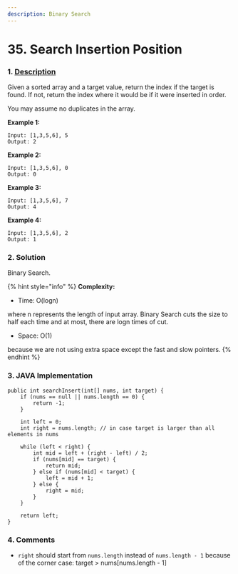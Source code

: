 ```yaml
---
description: Binary Search
---
```


# 35. Search Insertion Position

### 1. [Description](https://leetcode.com/problems/search-insert-position/)

Given a sorted array and a target value, return the index if the target is found. If not, return the index where it would be if it were inserted in order.

You may assume no duplicates in the array.

**Example 1:**

```text
Input: [1,3,5,6], 5
Output: 2
```

**Example 2:**

```text
Input: [1,3,5,6], 0
Output: 0
```

**Example 3:**

```text
Input: [1,3,5,6], 7
Output: 4
```

**Example 4:**

```text
Input: [1,3,5,6], 2
Output: 1
```



### 2. Solution

Binary Search.

{% hint style="info" %}
**Complexity:**

* Time: O\(logn\)  

where n represents the length of input array. Binary Search cuts the size to half each time and at most, there are logn times of cut.

* Space: O\(1\) 

because we are not using extra space except the fast and slow pointers.
{% endhint %}



### 3. JAVA Implementation

```text
public int searchInsert(int[] nums, int target) {
    if (nums == null || nums.length == 0) {
        return -1;
    }
    
    int left = 0;
    int right = nums.length; // in case target is larger than all elements in nums
    
    while (left < right) {
        int mid = left + (right - left) / 2;
        if (nums[mid] == target) {
            return mid;
        } else if (nums[mid] < target) {
            left = mid + 1;
        } else {
            right = mid;
        }
    }
    
    return left;
}
```



### 4. Comments

* `right` should start from `nums.length` instead of `nums.length - 1` because of the corner case: target &gt; nums\[nums.length - 1\]

